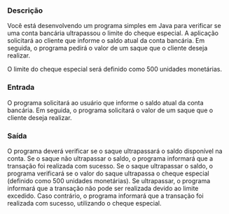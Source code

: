 ### Descrição
Você está desenvolvendo um programa simples em Java para verificar se uma conta bancária ultrapassou o limite do cheque especial. A aplicação solicitará ao cliente que informe o saldo atual da conta bancária. Em seguida, o programa pedirá o valor de um saque que o cliente deseja realizar.

O limite do cheque especial será definido como 500 unidades monetárias.

### Entrada
O programa solicitará ao usuário que informe o saldo atual da conta bancária.
Em seguida, o programa solicitará o valor de um saque que o cliente deseja realizar.

### Saída
O programa deverá verificar se o saque ultrapassará o saldo disponível na conta.
Se o saque não ultrapassar o saldo, o programa informará que a transação foi realizada com sucesso.
Se o saque ultrapassar o saldo, o programa verificará se o valor do saque ultrapassa o cheque especial (definido como 500 unidades monetárias).
Se ultrapassar, o programa informará que a transação não pode ser realizada devido ao limite excedido.
Caso contrário, o programa informará que a transação foi realizada com sucesso, utilizando o cheque especial.
